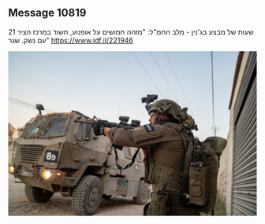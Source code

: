 ## Message 10819

21 שעות של מבצע בג'נין - מלב החמ"ל:
"מזהה חמושים על אופנוע, חשוד במרכז הציר עם נשק. שגר"
https://www.idf.il/221946

![Photo](10819/10819_photo.jpg)
